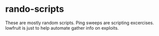 # rando-scripts
These are mostly random scripts.  Ping sweeps are scripting excercises. 
lowfruit is just to help automate gather info on exploits. 
